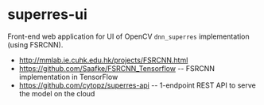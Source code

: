 # superres-ui

Front-end web application for UI of OpenCV `dnn_superres` implementation (using FSRCNN).

- http://mmlab.ie.cuhk.edu.hk/projects/FSRCNN.html
- https://github.com/Saafke/FSRCNN_Tensorflow -- FSRCNN implementation in TensorFlow
- https://github.com/cytopz/superres-api -- 1-endpoint REST API to serve the model on the cloud
